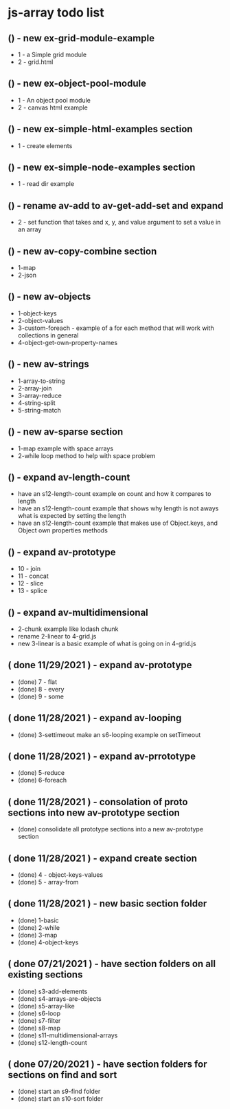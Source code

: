 # js-array todo list

## () - new ex-grid-module-example
* 1 - a Simple grid module
* 2 - grid.html

## () - new ex-object-pool-module
* 1 - An object pool module
* 2 - canvas html example

## () - new ex-simple-html-examples section
* 1 - create elements

## () - new ex-simple-node-examples section
* 1 - read dir example

## () - rename av-add to av-get-add-set and expand
* 2 - set function that takes and x, y, and value argument to set a value in an array

## () - new av-copy-combine section
* 1-map
* 2-json

## () - new av-objects
* 1-object-keys
* 2-object-values
* 3-custom-foreach - example of a for each method that will work with collections in general
* 4-object-get-own-property-names

## () - new av-strings
* 1-array-to-string
* 2-array-join
* 3-array-reduce
* 4-string-split
* 5-string-match

## () - new av-sparse section
* 1-map example with space arrays
* 2-while loop method to help with space problem

## () - expand av-length-count
* have an s12-length-count example on count and how it compares to length
* have an s12-length-count example that shows why length is not aways what is expected by setting the length
* have an s12-length-count example that makes use of Object.keys, and Object own properties methods

## () - expand av-prototype
* 10 - join
* 11 - concat
* 12 - slice
* 13 - splice

## () - expand av-multidimensional
* 2-chunk example like lodash chunk
* rename 2-linear to 4-grid.js
* new 3-linear is a basic example of what is going on in 4-grid.js

## ( done 11/29/2021 ) - expand av-prototype
* (done) 7 - flat
* (done) 8 - every
* (done) 9 - some

## ( done 11/28/2021 ) - expand av-looping
* (done) 3-settimeout make an s6-looping example on setTimeout

## ( done 11/28/2021 ) - expand av-prrototype
* (done) 5-reduce
* (done) 6-foreach

## ( done 11/28/2021 ) - consolation of proto sections into new av-prototype section
* (done) consolidate all prototype sections into a new av-prototype section

## ( done 11/28/2021 ) - expand create section
* (done) 4 - object-keys-values
* (done) 5 - array-from

## ( done 11/28/2021 ) - new basic section folder
* (done) 1-basic
* (done) 2-while
* (done) 3-map
* (done) 4-object-keys 

## ( done 07/21/2021 ) - have section folders on all existing sections
* (done) s3-add-elements
* (done) s4-arrays-are-objects
* (done) s5-array-like
* (done) s6-loop
* (done) s7-filter
* (done) s8-map
* (done) s11-multidimensional-arrays
* (done) s12-length-count

## ( done 07/20/2021 ) - have section folders for sections on find and sort
* (done) start an s9-find folder
* (done) start an s10-sort folder